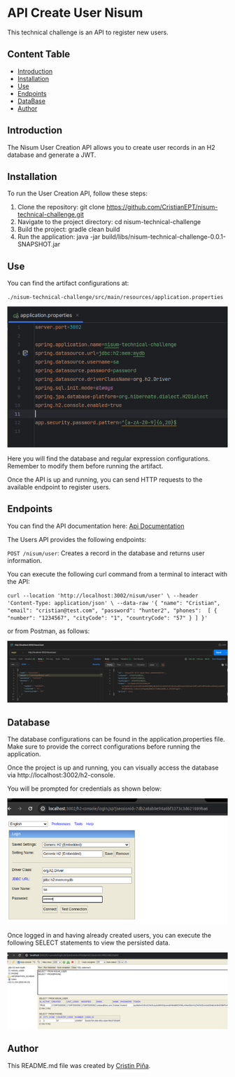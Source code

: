 # API Create User Nisum

This technical challenge is an API to register new users.

## Content Table

- [Introduction](#Introduction)
- [Installation](#Installation)
- [Use](#Use)
- [Endpoints](#Endpoints)
- [DataBase](#Database)
- [Author](#Author)

## Introduction

The Nisum User Creation API allows you to create user records in an H2 database and generate a JWT.

## Installation

To run the User Creation API, follow these steps:

1. Clone the repository: git clone https://github.com/CristianEPT/nisum-technical-challenge.git
2. Navigate to the project directory: cd nisum-technical-challenge
3. Build the project: gradle clean build
4. Run the application: java -jar build/libs/nisum-technical-challenge-0.0.1-SNAPSHOT.jar

## Use

You can find the artifact configurations at:

`./nisum-technical-challenge/src/main/resources/application.properties`

![img.png](documentation/img_properties.png)

Here you will find the database and regular expression configurations. Remember to modify them before running the
artifact.

Once the API is up and running, you can send HTTP requests to the available endpoint to register users.

## Endpoints

You can find the API documentation here: [Api Documentation](ApiDocumentation.yaml)

The Users API provides the following endpoints:

`POST /nisum/user`: Creates a record in the database and returns user information.

You can execute the following curl command from a terminal to interact with the API:

`curl --location 'http://localhost:3002/nisum/user' \
--header 'Content-Type: application/json' \
--data-raw '{
"name": "Cristian",
"email": "cristian@test.com",
"password": "hunter2",
"phones":  [
{
"number": "1234567",
"cityCode": "1",
"countryCode": "57"
}
]
}'`

or from Postman, as follows:

![img.png](documentation/img_api_exec.png)

## Database

The database configurations can be found in the application.properties file. Make sure to provide the correct
configurations
before running the application.

Once the project is up and running, you can visually access the database via http://localhost:3002/h2-console.

You will be prompted for credentials as shown below:

![img.png](documentation/img_login_db.png)

Once logged in and having already created users, you can execute the following SELECT statements to view the persisted
data.

![img.png](documentation/img_data_db.png)

## Author

This README.md file was created by [Cristin Piña](https://github.com/CristianEPT).
